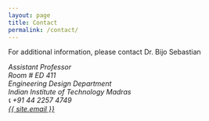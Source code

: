 ```yaml
---
layout: page
title: Contact
permalink: /contact/
---
```


For additional information, please contact Dr. Bijo Sebastian
<address>
Assistant Professor <br>
Room # ED 411 <br>
Engineering Design Department <br>
Indian Institute of Technology Madras <br>
<span>&#128222;</span> +91 44 2257 4749 <br>
<a class="u-email" href="mailto:{{ site.email }}">{{ site.email }}</a> <br>
</address> 
